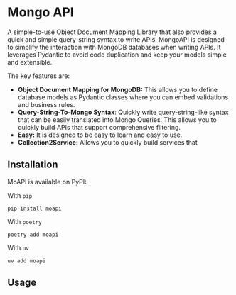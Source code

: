 # Mongo API

A simple-to-use Object Document Mapping Library that also provides a quick and simple
query-string syntax to write APIs. MongoAPI is designed to simplify the interaction with
MongoDB databases when writing APIs. It leverages Pydantic to avoid code duplication and
keep your models simple and extensible. 

The key features are:

- **Object Document Mapping for MongoDB:** This allows you to define database models as Pydantic classes where you can embed validations and business rules.
- **Query-String-To-Mongo Syntax**: Quickly write query-string-like syntax that can be easily translated into Mongo Queries. This allows you to quickly build APIs that support comprehensive filtering.
- **Easy:** It is designed to be easy to learn and easy to use. 
- **Collection2Service:** Allows you to quickly build services that 

## Installation

MoAPI is available on PyPI:

With `pip`
````shell
pip install moapi
````

With `poetry`
````shell
poetry add moapi
````

With `uv`
````shell
uv add moapi
````

## Usage



